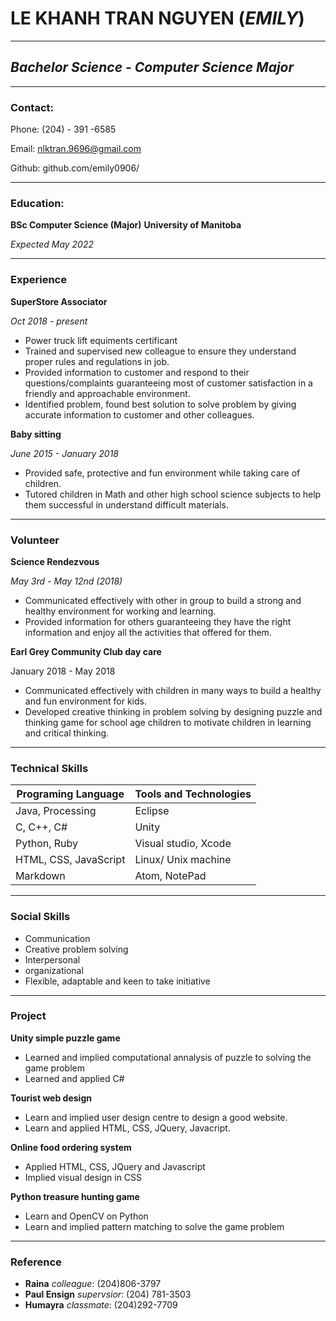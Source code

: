 # **LE KHANH TRAN NGUYEN** (*EMILY*)

-----------------------------------------------------
## *Bachelor Science - Computer Science Major*

-------------------------------------------------
###  **Contact:**
Phone: (204) - 391 -6585

Email: nlktran.9696@gmail.com

Github: github.com/emily0906/

------------------------------------------------

### **Education:**
**BSc Computer Science (Major)**
**University of Manitoba**

*Expected May 2022*

----------------------------------

### **Experience**
**SuperStore Associator**

*Oct 2018 - present*
* Power truck lift equiments certificant
* Trained and supervised new colleague to ensure they understand proper rules and regulations in job.
* Provided information to customer and respond to their questions/complaints guaranteeing most of customer satisfaction in a friendly and approachable environment.
* Identified problem, found best solution to solve problem by giving accurate information to customer and other colleagues.

**Baby sitting**

*June 2015 - January 2018*
* Provided safe, protective and fun environment while taking care of children.
* Tutored children in Math and other high school science subjects to help them successful in understand difficult materials.

--------------------------------------------

### **Volunteer**
**Science Rendezvous**

*May 3rd - May 12nd (2018)*
* Communicated effectively with other in group to build a strong and healthy environment for working and learning.
* Provided information for others guaranteeing they have the right information and enjoy all the activities that offered for them.

**Earl Grey Community Club day care**

January 2018 - May 2018
* Communicated effectively with children in many ways to build a healthy and fun environment for kids.
* Developed creative thinking in problem solving by designing puzzle and thinking game for school age children to motivate children in learning and critical thinking.

-----------------------------------

### **Technical Skills**

**Programing Language** | **Tools and Technologies**
------------------------|--------------------------
Java, Processing | Eclipse
 C, C++, C#| Unity
Python, Ruby|Visual studio, Xcode
HTML, CSS, JavaScript| Linux/ Unix machine
Markdown| Atom, NotePad


----------------------------------

### **Social Skills**
* Communication
* Creative problem solving
* Interpersonal
* organizational
* Flexible, adaptable and keen to take initiative

-----------------------------------

### Project
**Unity simple puzzle game**
* Learned and implied computational annalysis of puzzle to solving the game problem
* Learned and applied C#

**Tourist web design**
* Learn and implied user design centre to design a good website.
* Learn and applied HTML, CSS, JQuery, Javacript.

**Online food ordering system**
* Applied HTML, CSS, JQuery and Javascript
* Implied visual design in CSS

**Python treasure hunting game**
* Learn and OpenCV on Python
* Learn and implied pattern matching to solve the game problem

-----------------------------------
### Reference
* **Raina** *colleague*: (204)806-3797
* **Paul Ensign** *supervsior*: (204) 781-3503
* **Humayra** *classmate*: (204)292-7709
